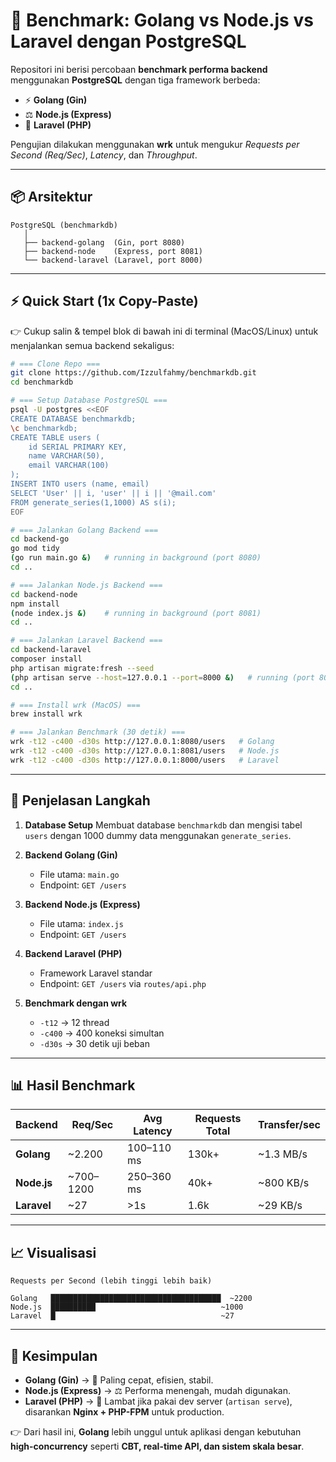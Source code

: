 # 🚀 Benchmark: Golang vs Node.js vs Laravel dengan PostgreSQL

Repositori ini berisi percobaan **benchmark performa backend** menggunakan **PostgreSQL** dengan tiga framework berbeda:

* ⚡ **Golang (Gin)**
* ⚖️ **Node.js (Express)**
* 🐢 **Laravel (PHP)**

Pengujian dilakukan menggunakan **wrk** untuk mengukur *Requests per Second (Req/Sec)*, *Latency*, dan *Throughput*.

---

## 📦 Arsitektur

```
PostgreSQL (benchmarkdb)
   │
   ├── backend-golang  (Gin, port 8080)
   ├── backend-node    (Express, port 8081)
   └── backend-laravel (Laravel, port 8000)
```

---

## ⚡ Quick Start (1x Copy-Paste)

👉 Cukup salin & tempel blok di bawah ini di terminal (MacOS/Linux) untuk menjalankan semua backend sekaligus:

```bash
# === Clone Repo ===
git clone https://github.com/Izzulfahmy/benchmarkdb.git
cd benchmarkdb

# === Setup Database PostgreSQL ===
psql -U postgres <<EOF
CREATE DATABASE benchmarkdb;
\c benchmarkdb;
CREATE TABLE users (
    id SERIAL PRIMARY KEY,
    name VARCHAR(50),
    email VARCHAR(100)
);
INSERT INTO users (name, email)
SELECT 'User' || i, 'user' || i || '@mail.com'
FROM generate_series(1,1000) AS s(i);
EOF

# === Jalankan Golang Backend ===
cd backend-go
go mod tidy
(go run main.go &)   # running in background (port 8080)
cd ..

# === Jalankan Node.js Backend ===
cd backend-node
npm install
(node index.js &)    # running in background (port 8081)
cd ..

# === Jalankan Laravel Backend ===
cd backend-laravel
composer install
php artisan migrate:fresh --seed
(php artisan serve --host=127.0.0.1 --port=8000 &)   # running (port 8000)
cd ..

# === Install wrk (MacOS) ===
brew install wrk

# === Jalankan Benchmark (30 detik) ===
wrk -t12 -c400 -d30s http://127.0.0.1:8080/users   # Golang
wrk -t12 -c400 -d30s http://127.0.0.1:8081/users   # Node.js
wrk -t12 -c400 -d30s http://127.0.0.1:8000/users   # Laravel
```

---

## 📖 Penjelasan Langkah

1. **Database Setup**
   Membuat database `benchmarkdb` dan mengisi tabel `users` dengan 1000 dummy data menggunakan `generate_series`.

2. **Backend Golang (Gin)**

   * File utama: `main.go`
   * Endpoint: `GET /users`

3. **Backend Node.js (Express)**

   * File utama: `index.js`
   * Endpoint: `GET /users`

4. **Backend Laravel (PHP)**

   * Framework Laravel standar
   * Endpoint: `GET /users` via `routes/api.php`

5. **Benchmark dengan wrk**

   * `-t12` → 12 thread
   * `-c400` → 400 koneksi simultan
   * `-d30s` → 30 detik uji beban

---

## 📊 Hasil Benchmark

| Backend     | Req/Sec    | Avg Latency | Requests Total | Transfer/sec |
| ----------- | ---------- | ----------- | -------------- | ------------ |
| **Golang**  | \~2.200    | 100–110 ms  | 130k+          | \~1.3 MB/s   |
| **Node.js** | \~700–1200 | 250–360 ms  | 40k+           | \~800 KB/s   |
| **Laravel** | \~27       | >1s         | 1.6k           | \~29 KB/s    |

---

## 📈 Visualisasi

```
Requests per Second (lebih tinggi lebih baik)

Golang   ██████████████████████████████████████  ~2200
Node.js  ██████████                            ~1000
Laravel  █                                     ~27
```

---

## 🎯 Kesimpulan

* **Golang (Gin)** → 🚀 Paling cepat, efisien, stabil.
* **Node.js (Express)** → ⚖️ Performa menengah, mudah digunakan.
* **Laravel (PHP)** → 🐢 Lambat jika pakai dev server (`artisan serve`),
  disarankan **Nginx + PHP-FPM** untuk production.

👉 Dari hasil ini, **Golang** lebih unggul untuk aplikasi dengan kebutuhan **high-concurrency** seperti **CBT, real-time API, dan sistem skala besar**.
